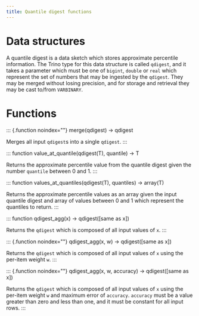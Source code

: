 ```yaml
---
title: Quantile digest functions
---
```


# Data structures

A quantile digest is a data sketch which stores approximate percentile
information. The Trino type for this data structure is called `qdigest`,
and it takes a parameter which must be one of `bigint`, `double` or
`real` which represent the set of numbers that may be ingested by the
`qdigest`. They may be merged without losing precision, and for storage
and retrieval they may be cast to/from `VARBINARY`.

# Functions

::: {.function noindex=""}
merge(qdigest) -\> qdigest

Merges all input `qdigest`s into a single `qdigest`.
:::

::: function
value_at_quantile(qdigest(T), quantile) -\> T

Returns the approximate percentile value from the quantile digest given
the number `quantile` between 0 and 1.
:::

::: function
values_at_quantiles(qdigest(T), quantiles) -\> array(T)

Returns the approximate percentile values as an array given the input
quantile digest and array of values between 0 and 1 which represent the
quantiles to return.
:::

::: function
qdigest_agg(x) -\> qdigest(\[same as x\])

Returns the `qdigest` which is composed of all input values of `x`.
:::

::: {.function noindex=""}
qdigest_agg(x, w) -\> qdigest(\[same as x\])

Returns the `qdigest` which is composed of all input values of `x` using
the per-item weight `w`.
:::

::: {.function noindex=""}
qdigest_agg(x, w, accuracy) -\> qdigest(\[same as x\])

Returns the `qdigest` which is composed of all input values of `x` using
the per-item weight `w` and maximum error of `accuracy`. `accuracy` must
be a value greater than zero and less than one, and it must be constant
for all input rows.
:::
